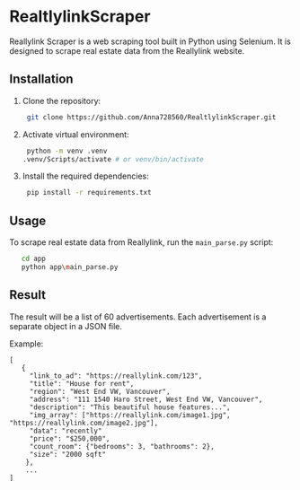 # RealtlylinkScraper

Reallylink Scraper is a web scraping tool built in Python using Selenium. It is designed to scrape real estate data from the Reallylink website.

## Installation

1. Clone the repository:

   ```bash
    git clone https://github.com/Anna728560/RealtlylinkScraper.git
   ```

2. Activate virtual environment:

   ```bash
    python -m venv .venv
   .venv/Scripts/activate # or venv/bin/activate
   ```


3. Install the required dependencies:

   ```bash
    pip install -r requirements.txt
   ```

## Usage

To scrape real estate data from Reallylink, run the `main_parse.py` script:

   ```bash
      cd app
      python app\main_parse.py
   ```

## Result 

The result will be a list of 60 advertisements. Each advertisement is a separate object in a JSON file.

Example:

```
[
   {
     "link_to_ad": "https://reallylink.com/123",
     "title": "House for rent",
     "region": "West End VW, Vancouver",
     "address": "111 1540 Haro Street, West End VW, Vancouver",
     "description": "This beautiful house features...",
     "img_array": ["https://reallylink.com/image1.jpg", "https://reallylink.com/image2.jpg"],
     "data": "recently"
     "price": "$250,000",
     "count_room": {"bedrooms": 3, "bathrooms": 2},
     "size": "2000 sqft"
    },
    ...
]
```
